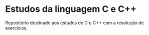 # Estudos da linguagem C e C++

Repositório destinado aos estudos de C e C++ com a resolução de exercícios.

